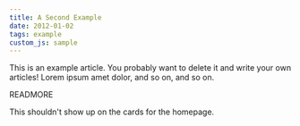 ```yaml
---
title: A Second Example
date: 2012-01-02
tags: example
custom_js: sample
---
```


This is an example article. You probably want to delete it and write your own articles! Lorem ipsum amet dolor, and so on, and so on.

READMORE

This shouldn't show up on the cards for the homepage.